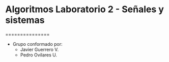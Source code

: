 # Algoritmos Laboratorio 2 - Señales y sistemas
===============
- Grupo conformado por:
  - Javier Guerrero V.
  - Pedro Ovilares U.

